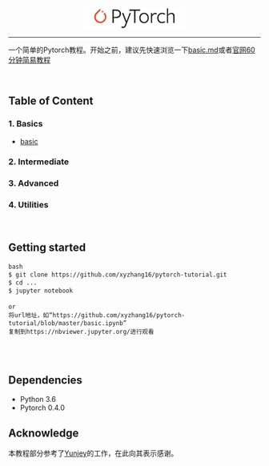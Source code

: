 <p align="center"><img width="40%" src="logo/pytorch_logo.svg" /></p>

-------------------------------------------------------------------------

一个简单的Pytorch教程。开始之前，建议先快速浏览一下[basic.md](https://github.com/xyzhang16/pytorch-tutorial/blob/master/basic.md)或者[官网60分钟简易教程](https://pytorch.org/tutorials/beginner/deep_learning_60min_blitz.html )

<br/>


## Table of Content

### 1. Basics
 - [basic](https://github.com/xyzhang16/pytorch-tutorial/blob/master/basic.md)

### 2. Intermediate

### 3. Advanced

### 4. Utilities


<br/>


## Getting started
```
bash
$ git clone https://github.com/xyzhang16/pytorch-tutorial.git
$ cd ...
$ jupyter notebook

or 
将url地址，如“https://github.com/xyzhang16/pytorch-tutorial/blob/master/basic.ipynb” 
复制到https://nbviewer.jupyter.org/进行观看


```
<br/>

## Dependencies
 - Python 3.6
 - Pytorch 0.4.0

## Acknowledge
本教程部分参考了[Yunjey](https://github.com/yunjey/pytorch-tutorial)的工作，在此向其表示感谢。









